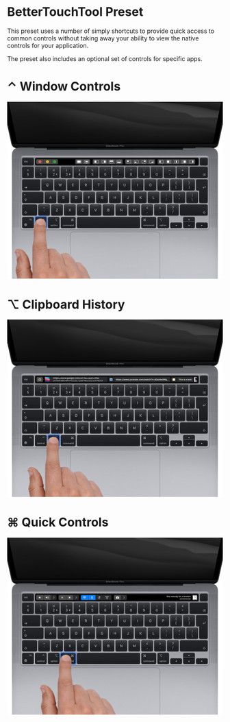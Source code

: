 #  BetterTouchTool Preset

This preset uses a number of simply shortcuts to provide quick access to common controls without 
taking away your ability to view the native controls for your application.

The preset also includes an optional set of controls for specific apps.

# ⌃ Window Controls
![Preview](https://raw.githubusercontent.com/PINPAL/btt-preset/master/images/Window%20Controls.png)


# ⌥ Clipboard History
![Preview](https://raw.githubusercontent.com/PINPAL/btt-preset/master/images/Clipboard.png)


# ⌘ Quick Controls
![Preview](https://raw.githubusercontent.com/PINPAL/btt-preset/master/images/Controls.png)
